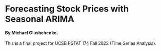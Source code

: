 # Forecasting Stock Prices with Seasonal ARIMA
#### By Michael Glushchenko.

This is a final project for UCSB PSTAT 174 Fall 2022 (Time Series Analysis).

